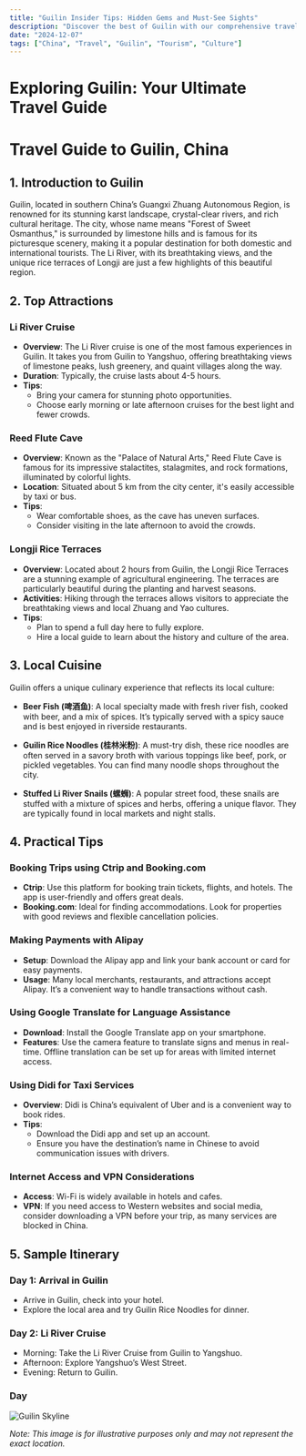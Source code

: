 ```yaml
---
title: "Guilin Insider Tips: Hidden Gems and Must-See Sights"
description: "Discover the best of Guilin with our comprehensive travel guide. Explore top attractions, savor local cuisine, and get insider tips for an unforgettable Chinese adventure."
date: "2024-12-07"
tags: ["China", "Travel", "Guilin", "Tourism", "Culture"]
---
```


# Exploring Guilin: Your Ultimate Travel Guide

# Travel Guide to Guilin, China

## 1. Introduction to Guilin
Guilin, located in southern China’s Guangxi Zhuang Autonomous Region, is renowned for its stunning karst landscape, crystal-clear rivers, and rich cultural heritage. The city, whose name means "Forest of Sweet Osmanthus," is surrounded by limestone hills and is famous for its picturesque scenery, making it a popular destination for both domestic and international tourists. The Li River, with its breathtaking views, and the unique rice terraces of Longji are just a few highlights of this beautiful region.

## 2. Top Attractions

### Li River Cruise
- **Overview**: The Li River cruise is one of the most famous experiences in Guilin. It takes you from Guilin to Yangshuo, offering breathtaking views of limestone peaks, lush greenery, and quaint villages along the way.
- **Duration**: Typically, the cruise lasts about 4-5 hours.
- **Tips**: 
  - Bring your camera for stunning photo opportunities.
  - Choose early morning or late afternoon cruises for the best light and fewer crowds.

### Reed Flute Cave
- **Overview**: Known as the "Palace of Natural Arts," Reed Flute Cave is famous for its impressive stalactites, stalagmites, and rock formations, illuminated by colorful lights.
- **Location**: Situated about 5 km from the city center, it's easily accessible by taxi or bus.
- **Tips**: 
  - Wear comfortable shoes, as the cave has uneven surfaces.
  - Consider visiting in the late afternoon to avoid the crowds.

### Longji Rice Terraces
- **Overview**: Located about 2 hours from Guilin, the Longji Rice Terraces are a stunning example of agricultural engineering. The terraces are particularly beautiful during the planting and harvest seasons.
- **Activities**: Hiking through the terraces allows visitors to appreciate the breathtaking views and local Zhuang and Yao cultures.
- **Tips**: 
  - Plan to spend a full day here to fully explore.
  - Hire a local guide to learn about the history and culture of the area.

## 3. Local Cuisine
Guilin offers a unique culinary experience that reflects its local culture:

- **Beer Fish (啤酒鱼)**: A local specialty made with fresh river fish, cooked with beer, and a mix of spices. It’s typically served with a spicy sauce and is best enjoyed in riverside restaurants.
  
- **Guilin Rice Noodles (桂林米粉)**: A must-try dish, these rice noodles are often served in a savory broth with various toppings like beef, pork, or pickled vegetables. You can find many noodle shops throughout the city.

- **Stuffed Li River Snails (螺蛳)**: A popular street food, these snails are stuffed with a mixture of spices and herbs, offering a unique flavor. They are typically found in local markets and night stalls.

## 4. Practical Tips

### Booking Trips using Ctrip and Booking.com
- **Ctrip**: Use this platform for booking train tickets, flights, and hotels. The app is user-friendly and offers great deals.
- **Booking.com**: Ideal for finding accommodations. Look for properties with good reviews and flexible cancellation policies.

### Making Payments with Alipay
- **Setup**: Download the Alipay app and link your bank account or card for easy payments.
- **Usage**: Many local merchants, restaurants, and attractions accept Alipay. It’s a convenient way to handle transactions without cash.

### Using Google Translate for Language Assistance
- **Download**: Install the Google Translate app on your smartphone.
- **Features**: Use the camera feature to translate signs and menus in real-time. Offline translation can be set up for areas with limited internet access.

### Using Didi for Taxi Services
- **Overview**: Didi is China’s equivalent of Uber and is a convenient way to book rides.
- **Tips**: 
  - Download the Didi app and set up an account.
  - Ensure you have the destination’s name in Chinese to avoid communication issues with drivers.

### Internet Access and VPN Considerations
- **Access**: Wi-Fi is widely available in hotels and cafes.
- **VPN**: If you need access to Western websites and social media, consider downloading a VPN before your trip, as many services are blocked in China.

## 5. Sample Itinerary

### Day 1: Arrival in Guilin
- Arrive in Guilin, check into your hotel.
- Explore the local area and try Guilin Rice Noodles for dinner.

### Day 2: Li River Cruise
- Morning: Take the Li River Cruise from Guilin to Yangshuo.
- Afternoon: Explore Yangshuo’s West Street.
- Evening: Return to Guilin.

### Day

<img src="https://source.unsplash.com/1600x900/?Guilin,cityscape" alt="Guilin Skyline" loading="lazy">

*Note: This image is for illustrative purposes only and may not represent the exact location.*

